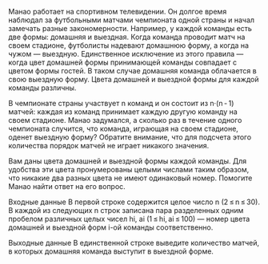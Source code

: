 Манао работает на спортивном телевидении. Он долгое время наблюдал за футбольными матчами чемпионата одной страны и начал замечать разные закономерности. Например, у каждой команды есть две формы: домашняя и выездная. Когда команда проводит матч на своем стадионе, футболисты надевают домашнюю форму, а когда на чужом — выездную. Единственное исключение из этого правила — когда цвет домашней формы принимающей команды совпадает с цветом формы гостей. В таком случае домашняя команда облачается в свою выездную форму. Цвета домашней и выездной формы для каждой команды различны.

В чемпионате страны участвует n команд и он состоит из n·(n - 1) матчей: каждая из команд принимает каждую другую команду на своем стадионе. Манао задумался, а сколько раз в течение одного чемпионата случится, что команда, играющая на своем стадионе, оденет выездную форму? Обратите внимание, что для подсчета этого количества порядок матчей не играет никакого значения.

Вам даны цвета домашней и выездной формы каждой команды. Для удобства эти цвета пронумерованы целыми числами таким образом, что никакие два разных цвета не имеют одинаковый номер. Помогите Манао найти ответ на его вопрос.

Входные данные
В первой строке содержится целое число n (2 ≤ n ≤ 30). В каждой из следующих n строк записана пара разделенных одним пробелом различных целых чисел hi, ai (1 ≤ hi, ai ≤ 100) — номер цвета домашней и выездной форм i-ой команды соответственно.

Выходные данные
В единственной строке выведите количество матчей, в которых домашняя команда выступит в выездной форме.
